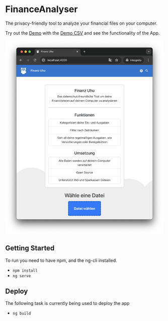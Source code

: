 # FinanceAnalyser

The privacy-friendly tool to analyze your financial files on your computer.

Try out the [Demo](https://finanz-uhu.xremix.de/) with the [Demo CSV](https://raw.githubusercontent.com/xremix/FinanceAnalyser/main/demo.csv) and see the functionality of the App.

![Screenshot](./Screenshot.png)

## Getting Started

To run you need to have npm, and the ng-cli installed.

- `npm install`
- `ng serve`

## Deploy

The following task is currently being used to deploy the app

- `ng build`
